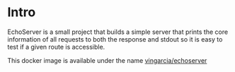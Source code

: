 # Intro

EchoServer is a small project that builds a simple server that prints
the core information of all requests to both the response and stdout
so it is easy to test if a given route is accessible.

This docker image is available under the name [vingarcia/echoserver][echoserver]

[echoserver]: https://hub.docker.com/repository/docker/vingarcia/echoserver/general
